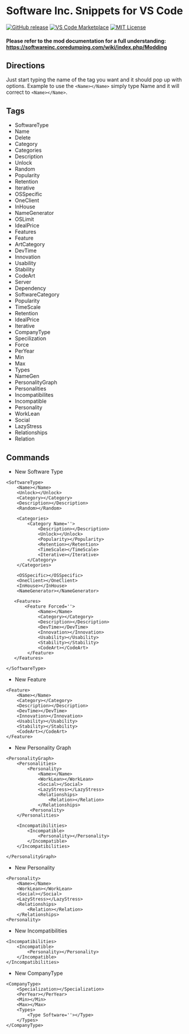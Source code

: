 # Software Inc. Snippets for VS Code

[![GitHub release](https://img.shields.io/badge/GitHub%20Release-V%201.0-ff5100.svg?style=for-the-badge)](https://github.com/Nicholas-LeClair/softinc-snippets/releases)
[![VS Code Marketplace](https://img.shields.io/badge/VS%20Code%20MarketPlace-V%201.0-246ee5.svg?style=for-the-badge)](https://marketplace.visualstudio.com/items?itemName=Nickal.softinc-snippets)
[![MIT License](https://img.shields.io/badge/License-MIT-e52424.svg?style=for-the-badge)](https://github.com/Nicholas-LeClair/softinc-snippets/blob/master/LICENSE)

#### Please refer to the mod documentation for a full understanding: https://softwareinc.coredumping.com/wiki/index.php/Modding

## Directions
Just start typing the name of the tag you want and it should pop up with options. Example to use the ```<Name></Name>``` simply type Name and it will correct to ```<Name></Name>```.

## Tags
* SoftwareType
* Name
* Delete
* Category
* Categories
* Description
* Unlock
* Random
* Popularity
* Retention
* Iterative
* OSSpecific
* OneClient
* InHouse
* NameGenerator
* OSLimit
* IdealPrice
* Features
* Feature
* ArtCategory
* DevTime
* Innovation
* Usability
* Stability
* CodeArt
* Server
* Dependency
* SoftwareCategory
* Popularity
* TimeScale
* Retention
* IdealPrice
* Iterative
* CompanyType
* Specilization
* Force
* PerYear
* Min
* Max
* Types
* NameGen
* PersonalityGraph
* Personalities
* Incompatibilites
* Incompatible
* Personality
* WorkLean
* Social
* LazyStress
* Relationships
* Relation

## Commands
* New Software Type 

``` 
<SoftwareType>
    <Name></Name>
    <Unlock></Unlock>
    <Category></Category>
    <Description></Description>
    <Random></Random>

    <Categories>
        <Category Name=''>
            <Description></Description>
            <Unlock></Unlock>
            <Popularity></Popularity>
            <Retention></Retention>
            <TimeScale></TimeScale>
            <Iterative></Iterative>
        </Category>
    </Categories>

    <OSSpecific></OSSpecific>
    <OneClient></OneClient>
    <InHouse></InHouse>
    <NameGenerator></NameGenerator>

   <Features>
       <Feature Forced=''>
            <Name></Name>
            <Category></Category>
            <Description></Description>
            <DevTime></DevTime>
            <Innovation></Innovation>
            <Usability></Usability>
            <Stability></Stability>
            <CodeArt></CodeArt>
        </Feature>
   </Features>

</SoftwareType> 
```
* New Feature
```
<Feature>
    <Name></Name>
    <Category></Category>
    <Description></Description>
    <DevTime></DevTime>
    <Innovation></Innovation>
    <Usability></Usability>
    <Stability></Stability>
    <CodeArt></CodeArt>
</Feature>
```
* New Personality Graph
```
<PersonalityGraph>
    <Personalities>
        <Personality>
            <Name></Name>
            <WorkLean></WorkLean>
            <Social></Social>
            <LazyStress></LazyStress>
            <Relationships>
                <Relation></Relation>
            </Relationships>
         <Personality>
    </Personalities>

    <Incompatibilities>
        <Incompatible>
            <Personality></Personality>
        </Incompatible>
    </Incompatibilities>

</PersonalityGraph>
```
* New Personality
```
<Personality>
    <Name></Name>
    <WorkLean></WorkLean>
    <Social></Social>
    <LazyStress></LazyStress>
    <Relationships>
        <Relation></Relation>
    </Relationships>
<Personality>
```
* New Incompatibilities
```
<Incompatibilities>
    <Incompatible>
        <Personality></Personality>
    </Incompatible>
</Incompatibilities>
```
* New CompanyType
```
<CompanyType>
    <Specialization></Specialization>
    <PerYear></PerYear>
    <Min></Min>
    <Max></Max>
    <Types>
        <Type Software=''></Type>
    </Types>
</CompanyType>
```